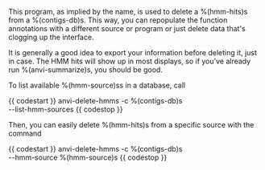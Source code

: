 This program, as implied by the name, is used to delete a %(hmm-hits)s from a %(contigs-db)s. This way, you can repopulate the function annotations with a different source or program or just delete data that's clogging up the interface.

It is generally a good idea to export your information before deleting it, just in case. The HMM hits will show up in most displays, so if you've already run %(anvi-summarize)s, you should be good. 

To list available %(hmm-source)ss in a database, call 

{{ codestart }}
anvi-delete-hmms -c %(contigs-db)s \
                 --list-hmm-sources
{{ codestop }}

Then, you can easily delete %(hmm-hits)s from a specific source with the command

{{ codestart }}
anvi-delete-hmms -c %(contigs-db)s \
                 --hmm-source %(hmm-source)s 
{{ codestop }}

